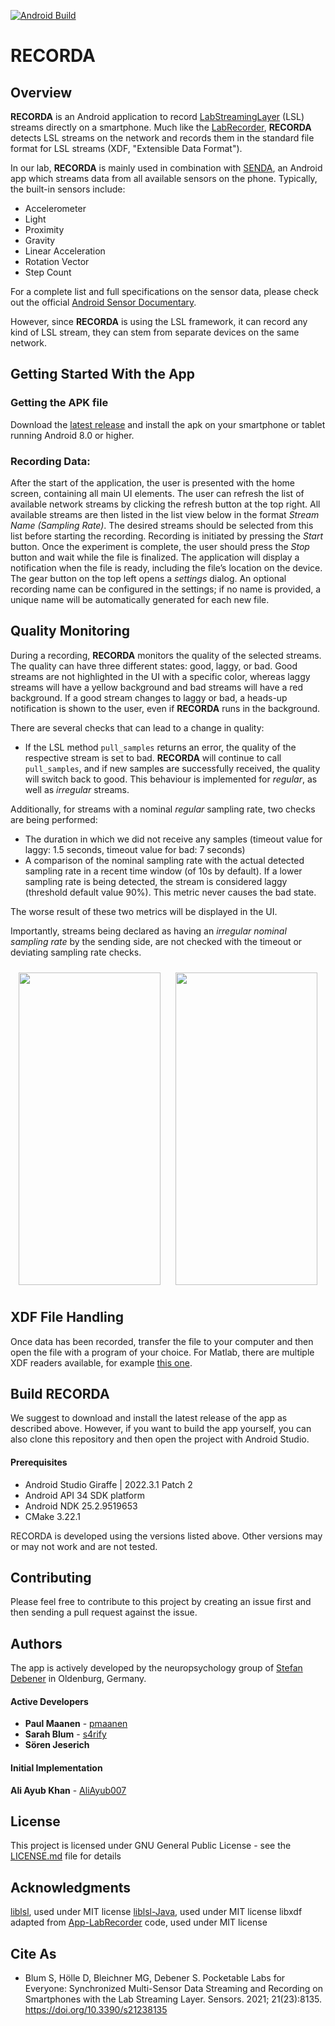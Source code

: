 [![Android Build](https://github.com/NeuropsyOL/RECORDA/actions/workflows/android_build.yml/badge.svg)](https://github.com/NeuropsyOL/RECORDA/actions/workflows/android_build.yml)

# RECORDA
## Overview

**RECORDA** is an Android application to record [LabStreamingLayer](https://labstreaminglayer.readthedocs.io/) (LSL) streams directly on a smartphone. 
Much like the [LabRecorder](https://github.com/labstreaminglayer/App-LabRecorder), **RECORDA** detects LSL streams on the network and records them in the standard file format for LSL streams (XDF, "Extensible Data Format").

In our lab, **RECORDA** is mainly used in combination with [SENDA](https://github.com/NeuropsyOL/SENDA), an Android app which streams data from all available sensors on the phone. Typically, the built-in sensors include:

- Accelerometer
- Light
- Proximity
- Gravity
- Linear Acceleration
- Rotation Vector
- Step Count

For a complete list and full specifications on the sensor data, please check out the official [Android Sensor Documentary](https://developer.android.com/develop/sensors-and-location/sensors/sensors_overview). 

However, since **RECORDA** is using the LSL framework, it can record any kind of LSL stream, they can stem from separate devices on the same network.

## Getting Started With the App
### Getting the APK file
Download the [latest release](https://github.com/NeuropsyOL/RECORDA/releases/latest) and install the apk on your smartphone or tablet running Android 8.0 or higher. 

### Recording Data: 
After the start of the application, the user is presented with the home screen, containing all main UI elements. 
The user can refresh the list of available network streams by clicking the refresh button at the top right. All available streams are then listed in the list view below in the format *Stream Name (Sampling Rate)*. The desired streams should be selected from this list before starting the recording. Recording is initiated by pressing the *Start* button. Once the experiment is complete, the user should press the *Stop* button and wait while the file is finalized. The application will display a notification when the file is ready, including the file’s location on the device.
The gear button on the top left opens a *settings* dialog. An optional recording name can be configured in the settings; if no name is provided, a unique name will be automatically generated for each new file. 


## Quality Monitoring
During a recording, **RECORDA** monitors the quality of the selected streams. 
The quality can have three different states: good, laggy, or bad. Good streams are not highlighted in the UI with a specific color, whereas laggy streams will have a yellow background and bad streams will have a red background.
If a good stream changes to laggy or bad, a heads-up notification is shown to the user, even if **RECORDA** runs in the background.  

There are several checks that can lead to a change in quality:
- If the LSL method `pull_samples` returns an error, the quality of the respective stream is set to bad. **RECORDA** will continue to call `pull_samples`, and if new samples are successfully received, the quality will switch back to good. This behaviour is implemented for *regular*, as well as *irregular* streams.

Additionally, for streams with a nominal *regular* sampling rate, two checks are being performed:
- The duration in which we did not receive any samples (timeout value for laggy: 1.5 seconds, timeout value for bad: 7 seconds)
- A comparison of the nominal sampling rate with the actual detected sampling rate in a recent time window (of 10s by default). If a lower sampling rate is being detected, the stream is considered laggy (threshold default value 90%). This metric never causes the bad state.

The worse result of these two metrics will be displayed in the UI.

Importantly, streams being declared as having an *irregular nominal sampling rate* by the sending side, are not checked with the timeout or deviating sampling rate checks.

<div align="center">
  <img style="padding:10px" width="227" height="500" src="./docs/Images/bad_quality.png">
  <img style="padding:10px" width="227" height="500" src="./docs/Images/laggy_quality.png">
</div>

<p align="center">
  
</p>
 
## XDF File Handling
Once data has been recorded, transfer the file to your computer and then open the file with a program of your choice. For Matlab, there are multiple XDF readers available, for example [this one](https://github.com/xdf-modules/xdf-Matlab). 

## Build RECORDA
We suggest to download and install the latest release of the app as described above. However, if you want to build the app yourself, you can also clone this repository and then open the project with Android Studio.

#### Prerequisites

- Android Studio Giraffe | 2022.3.1 Patch 2
- Android API 34 SDK platform
- Android NDK 25.2.9519653
- CMake 3.22.1

RECORDA is developed using the versions listed above. Other versions may or may not work and are not tested.

## Contributing
Please feel free to contribute to this project by creating an issue first and then sending a pull request against the issue. 

## Authors
The app is actively developed by the neuropsychology group of [Stefan Debener](https://uol.de/neuropsychologie) in Oldenburg, Germany.

#### Active Developers
* **Paul Maanen** - [pmaanen](https://github.com/pmaanen)
* **Sarah Blum** - [s4rify](https://github.com/s4rify)
* **Sören Jeserich**

#### Initial Implementation 
**Ali Ayub Khan** - [AliAyub007](https://github.com/AliAyub007)

## License
This project is licensed under GNU General Public License - see the [LICENSE.md](LICENSE.md) file for details

## Acknowledgments
[liblsl](https://github.com/sccn/liblsl), used under MIT license
[liblsl-Java](https://github.com/labstreaminglayer/liblsl-Java), used under MIT license
libxdf adapted from [App-LabRecorder](https://github.com/labstreaminglayer/App-LabRecorder) code, used under MIT license

## Cite As
- Blum S, Hölle D, Bleichner MG, Debener S. Pocketable Labs for Everyone: Synchronized Multi-Sensor Data Streaming and Recording on Smartphones with the Lab Streaming Layer. Sensors. 2021; 21(23):8135. https://doi.org/10.3390/s21238135
